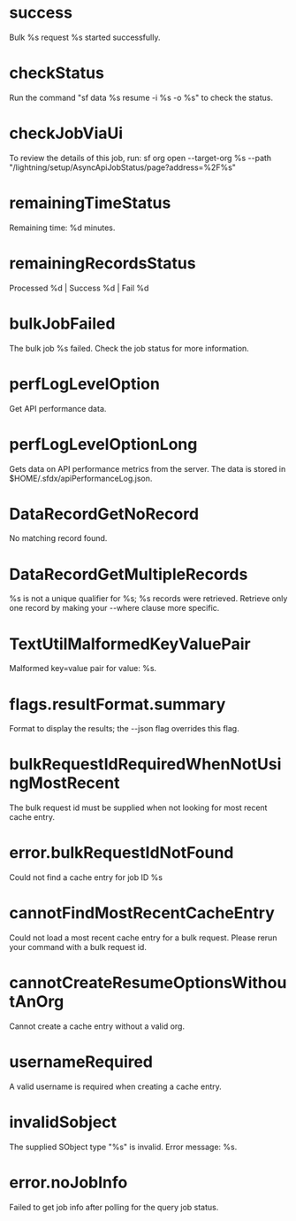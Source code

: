 # success

Bulk %s request %s started successfully.

# checkStatus

Run the command "sf data %s resume -i %s -o %s" to check the status.

# checkJobViaUi

To review the details of this job, run:
sf org open --target-org %s --path "/lightning/setup/AsyncApiJobStatus/page?address=%2F%s"

# remainingTimeStatus

Remaining time: %d minutes.

# remainingRecordsStatus

Processed %d | Success %d | Fail %d

# bulkJobFailed

The bulk job %s failed. Check the job status for more information.

# perfLogLevelOption

Get API performance data.

# perfLogLevelOptionLong

Gets data on API performance metrics from the server. The data is stored in $HOME/.sfdx/apiPerformanceLog.json.

# DataRecordGetNoRecord

No matching record found.

# DataRecordGetMultipleRecords

%s is not a unique qualifier for %s; %s records were retrieved.
Retrieve only one record by making your --where clause more specific.

# TextUtilMalformedKeyValuePair

Malformed key=value pair for value: %s.

# flags.resultFormat.summary

Format to display the results; the --json flag overrides this flag.

# bulkRequestIdRequiredWhenNotUsingMostRecent

The bulk request id must be supplied when not looking for most recent cache entry.

# error.bulkRequestIdNotFound

Could not find a cache entry for job ID %s

# cannotFindMostRecentCacheEntry

Could not load a most recent cache entry for a bulk request. Please rerun your command with a bulk request id.

# cannotCreateResumeOptionsWithoutAnOrg

Cannot create a cache entry without a valid org.

# usernameRequired

A valid username is required when creating a cache entry.

# invalidSobject

The supplied SObject type "%s" is invalid. Error message: %s.

# error.noJobInfo

Failed to get job info after polling for the query job status.
